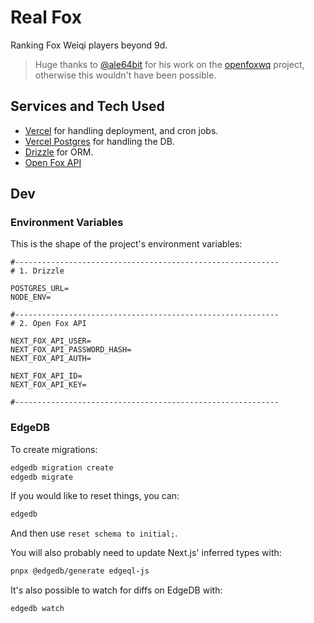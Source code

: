 # Real Fox

Ranking Fox Weiqi players beyond 9d.

> Huge thanks to [@ale64bit](https://github.com/ale64bit) for his work on the [openfoxwq](https://github.com/openfoxwq) project, otherwise this wouldn't have been possible.

## Services and Tech Used

- [Vercel](https://vercel.com) for handling deployment, and cron jobs.
- [Vercel Postgres](https://vercel.com/docs/storage/vercel-postgres) for handling the DB.
- [Drizzle](https://orm.drizzle.team) for ORM.
- [Open Fox API](https://github.com/openfoxwq/api)

## Dev

### Environment Variables

This is the shape of the project's environment variables:

```env
#-----------------------------------------------------------
# 1. Drizzle

POSTGRES_URL=
NODE_ENV=

#-----------------------------------------------------------
# 2. Open Fox API

NEXT_FOX_API_USER=
NEXT_FOX_API_PASSWORD_HASH=
NEXT_FOX_API_AUTH=

NEXT_FOX_API_ID=
NEXT_FOX_API_KEY=

#-----------------------------------------------------------
```

### EdgeDB

To create migrations:

```sh
edgedb migration create
edgedb migrate
```

If you would like to reset things, you can:

```sh
edgedb
```

And then use `reset schema to initial;`.

You will also probably need to update Next.js' inferred types with:

```sh
pnpx @edgedb/generate edgeql-js
```

It's also possible to watch for diffs on EdgeDB with:

```sh
edgedb watch
```
